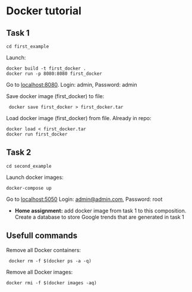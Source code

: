 # Docker tutorial
## Task 1

```shell
cd first_example
```

Launch:
```shell
docker build -t first_docker .
docker run -p 8080:8080 first_docker 
```
Go to [localhost:8080](http://localhost:8080). Login: admin, Password: admin


Save docker image (first_docker) to file:
```shell
 docker save first_docker > first_docker.tar
```

Load docker image (first_docker) from file. Already in repo:
```shell
docker load < first_docker.tar
docker run first_docker
```

## Task 2

```shell
cd second_example
```

Launch docker images:
```shell
docker-compose up
```
Go to [localhost:5050](http://localhost:5050) Login: admin@admin.com, Password: root

* **Home assignment:** add docker image from task 1 to this composition. Create a database to store Google trends that are generated in task 1

## Usefull commands

Remove all Docker containers:
```shell
 docker rm -f $(docker ps -a -q)
```

Remove all Docker images:
```shell
docker rmi -f $(docker images -aq)
```